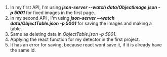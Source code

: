 1. In my first API,  I'm using **_json-server --watch  data/ObjectImage.json -p 5001_** for fixed images in the first page.
2. In my second API , I'm using  **_json-server --watch data/ObjectTable.json -p 5001_** for saving the images and making a table.
3. Same as deleting data in _ObjectTable.json -p 5001_.
4. Applying the react function for my detector in the first project.
5. It has an error for saving, because react wont save it, if it is already have the same id.
